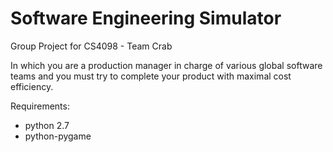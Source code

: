 Software Engineering Simulator
======

Group Project for CS4098 - Team Crab

In which you are a production manager in charge of various global software teams and you must try to complete your product with maximal cost efficiency.

Requirements:
* python 2.7
*  python-pygame

